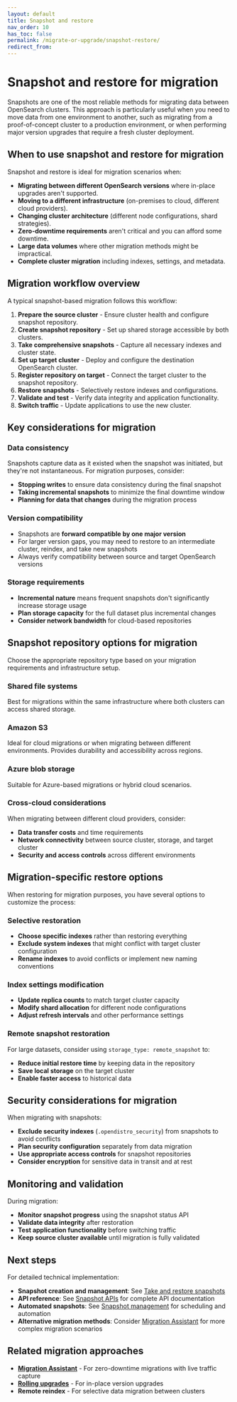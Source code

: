 ```yaml
---
layout: default
title: Snapshot and restore
nav_order: 10
has_toc: false
permalink: /migrate-or-upgrade/snapshot-restore/
redirect_from: 
---
```


# Snapshot and restore for migration

Snapshots are one of the most reliable methods for migrating data between OpenSearch clusters. This approach is particularly useful when you need to move data from one environment to another, such as migrating from a proof-of-concept cluster to a production environment, or when performing major version upgrades that require a fresh cluster deployment.

## When to use snapshot and restore for migration

Snapshot and restore is ideal for migration scenarios when:

- **Migrating between different OpenSearch versions** where in-place upgrades aren't supported.
- **Moving to a different infrastructure** (on-premises to cloud, different cloud providers).
- **Changing cluster architecture** (different node configurations, shard strategies).
- **Zero-downtime requirements** aren't critical and you can afford some downtime.
- **Large data volumes** where other migration methods might be impractical.
- **Complete cluster migration** including indexes, settings, and metadata.

## Migration workflow overview

A typical snapshot-based migration follows this workflow:

1. **Prepare the source cluster** - Ensure cluster health and configure snapshot repository.
2. **Create snapshot repository** - Set up shared storage accessible by both clusters.
3. **Take comprehensive snapshots** - Capture all necessary indexes and cluster state.
4. **Set up target cluster** - Deploy and configure the destination OpenSearch cluster.
5. **Register repository on target** - Connect the target cluster to the snapshot repository.
6. **Restore snapshots** - Selectively restore indexes and configurations.
7. **Validate and test** - Verify data integrity and application functionality.
8. **Switch traffic** - Update applications to use the new cluster.

## Key considerations for migration

### Data consistency
Snapshots capture data as it existed when the snapshot was initiated, but they're not instantaneous. For migration purposes, consider:
- **Stopping writes** to ensure data consistency during the final snapshot
- **Taking incremental snapshots** to minimize the final downtime window
- **Planning for data that changes** during the migration process

### Version compatibility
- Snapshots are **forward compatible by one major version**
- For larger version gaps, you may need to restore to an intermediate cluster, reindex, and take new snapshots
- Always verify compatibility between source and target OpenSearch versions

### Storage requirements
- **Incremental nature** means frequent snapshots don't significantly increase storage usage
- **Plan storage capacity** for the full dataset plus incremental changes
- **Consider network bandwidth** for cloud-based repositories

## Snapshot repository options for migration

Choose the appropriate repository type based on your migration requirements and infrastructure setup.

### Shared file systems
Best for migrations within the same infrastructure where both clusters can access shared storage.

### Amazon S3
Ideal for cloud migrations or when migrating between different environments. Provides durability and accessibility across regions.

### Azure blob storage
Suitable for Azure-based migrations or hybrid cloud scenarios.

### Cross-cloud considerations
When migrating between different cloud providers, consider:
- **Data transfer costs** and time requirements
- **Network connectivity** between source cluster, storage, and target cluster
- **Security and access controls** across different environments

## Migration-specific restore options

When restoring for migration purposes, you have several options to customize the process:

### Selective restoration
- **Choose specific indexes** rather than restoring everything
- **Exclude system indexes** that might conflict with target cluster configuration
- **Rename indexes** to avoid conflicts or implement new naming conventions

### Index settings modification
- **Update replica counts** to match target cluster capacity
- **Modify shard allocation** for different node configurations
- **Adjust refresh intervals** and other performance settings

### Remote snapshot restoration
For large datasets, consider using `storage_type: remote_snapshot` to:
- **Reduce initial restore time** by keeping data in the repository
- **Save local storage** on the target cluster
- **Enable faster access** to historical data

## Security considerations for migration

When migrating with snapshots:

- **Exclude security indexes** (`.opendistro_security`) from snapshots to avoid conflicts
- **Plan security configuration** separately from data migration
- **Use appropriate access controls** for snapshot repositories
- **Consider encryption** for sensitive data in transit and at rest

## Monitoring and validation

During migration:

- **Monitor snapshot progress** using the snapshot status API
- **Validate data integrity** after restoration
- **Test application functionality** before switching traffic
- **Keep source cluster available** until migration is fully validated

## Next steps

For detailed technical implementation:

- **Snapshot creation and management**: See [Take and restore snapshots]({{site.url}}{{site.baseurl}}/tuning-your-cluster/availability-and-recovery/snapshots/snapshot-restore/)
- **API reference**: See [Snapshot APIs]({{site.url}}{{site.baseurl}}/api-reference/snapshots/index/) for complete API documentation
- **Automated snapshots**: See [Snapshot management]({{site.url}}{{site.baseurl}}/tuning-your-cluster/availability-and-recovery/snapshots/snapshot-management/) for scheduling and automation
- **Alternative migration methods**: Consider [Migration Assistant]({{site.url}}{{site.baseurl}}/migration-assistant/) for more complex migration scenarios

## Related migration approaches

- **[Migration Assistant]({{site.url}}{{site.baseurl}}/migration-assistant/)** - For zero-downtime migrations with live traffic capture
- **[Rolling upgrades]({{site.url}}{{site.baseurl}}/migrate-or-upgrade/rolling-upgrade/)** - For in-place version upgrades
- **Remote reindex** - For selective data migration between clusters
